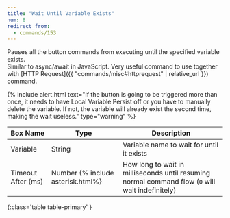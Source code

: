 ```yaml
---
title: "Wait Until Variable Exists"
num: 8
redirect_from:
  - commands/153
---
```


Pauses all the button commands from executing until the specified variable exists.\
Similar to async/await in JavaScript. Very useful command to use together with [HTTP Request]({{ "commands/misc#httprequest" | relative_url }}) command.

{% include alert.html text="If the button is going to be triggered more than once, it needs to have Local Variable Persist off or you have to manually delete the variable. If not, the variable will already exist the second time, making the wait useless." type="warning" %} 

| Box Name | Type | Description | 
|-------|--------|--------|
| Variable | String | Variable name to wait for until it exists |
|Timeout After (ms)|Number {% include asterisk.html%}|How long to wait in milliseconds until resuming normal command flow (`0` will wait indefinitely)
{:class='table table-primary' }






